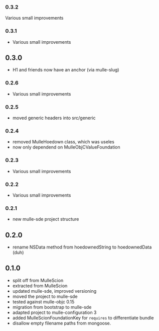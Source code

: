 ### 0.3.2

Various small improvements

### 0.3.1

* Various small improvements

## 0.3.0

* H1 and friends now have an anchor (via mulle-slug)


### 0.2.6

* Various small improvements

### 0.2.5

* moved generic headers into src/generic

### 0.2.4

* removed MulleHoedown class, which was useles
* now only dependend on MulleObjCValueFoundation

### 0.2.3

* Various small improvements

### 0.2.2

* Various small improvements

### 0.2.1

* new mulle-sde project structure

## 0.2.0

* rename NSData method from hoedownedString to hoedownedData (duh)


## 0.1.0

* split off from MulleScion
* extracted from MulleScion
* updated mulle-sde, improved versioning
* moved the project to mulle-sde
* tested against mulle-objc 0.15
* migration from bootstrap to mulle-sde
* adapted project to mulle-configuration 3
* added MulleScionFoundationKey for `requires` to differentiate bundle
* disallow empty filename paths from mongoose.
